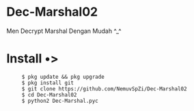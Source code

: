 # Dec-Marshal02
Men Decrypt Marshal Dengan Mudah ^_^
# Install •>
         $ pkg update && pkg upgrade
         $ pkg install git
         $ git clone https://github.com/NemuvSpZi/Dec-Marshal02
         $ cd Dec-Marshal02
         $ python2 Dec-Marshal.pyc
